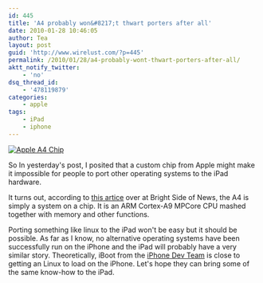 ```yaml
---
id: 445
title: 'A4 probably won&#8217;t thwart porters after all'
date: 2010-01-28 10:46:05
author: Tea
layout: post
guid: 'http://www.wirelust.com/?p=445'
permalink: /2010/01/28/a4-probably-wont-thwart-porters-after-all/
aktt_notify_twitter:
    - 'no'
dsq_thread_id:
    - '478119879'
categories:
    - apple
tags:
    - iPad
    - iphone
---
```


[![Apple A4 Chip](http://www.wirelust.com/blog/wp-content/uploads/2010/01/a4-apple-chip-top-1-300x168.jpg "Apple A4 Chip")](http://www.wirelust.com/blog/wp-content/uploads/2010/01/a4-apple-chip-top-1.jpg)

So In yesterday's post, I posited that a custom chip from Apple might make it impossible for people to port other operating systems to the iPad hardware.

It turns out, according to [this artice](http://www.brightsideofnews.com/news/2010/1/27/apple-a4-soc-unveiled---its-an-arm-cpu-and-the-gpu!.aspx) over at Bright Side of News, the A4 is simply a system on a chip. It is an ARM Cortex-A9 MPCore CPU mashed together with memory and other functions.

Porting something like linux to the iPad won't be easy but it should be possible. As far as I know, no alternative operating systems have been successfully run on the iPhone and the iPad will probably have a very similar story. Theoretically, iBoot from the [iPhone Dev Team](http://wikee.iphwn.org/) is close to getting an Linux to load on the iPhone. Let's hope they can bring some of the same know-how to the iPad.
